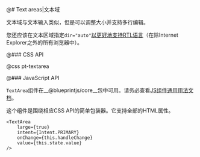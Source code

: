 @# Text areas|文本域

文本域与文本输入类似，但是可以调整大小并支持多行编辑。

您还应该在文本区域指定`dir="auto"`[以更好地支持RTL语言](http://www.w3.org/International/questions/qa-html-dir#dirauto)（在除Internet Explorer之外的所有浏览器中）。

@### CSS API

@css pt-textarea

@### JavaScript API

`TextArea`组件在__@blueprintjs/core__包中可用。请务必查看[JS组件通用用法文档](#blueprint.usage)。

这个组件是围绕相应CSS API的简单包装器。它支持全部的HTML属性。

```tsx
<TextArea
    large={true}
    intent={Intent.PRIMARY}
    onChange={this.handleChange}
    value={this.state.value}
/>
```
